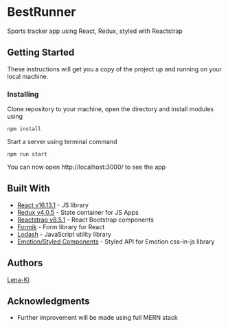 # BestRunner
Sports tracker app using React, Redux, styled with Reactstrap

## Getting Started

These instructions will get you a copy of the project up and running on your local machine.

### Installing

Clone repository to your machine, open the directory and install modules using

```
npm install
```

Start a server using terminal command

```
npm run start
```

You can now open http://localhost:3000/ to see the app

## Built With

* [React v16.13.1](https://reactjs.org/) - JS library
* [Redux v4.0.5](https://redux.js.org/) - State container for JS Apps
* [Reactstrap v8.5.1](https://reactstrap.github.io/) - React Bootstrap components
* [Formik](https://formik.org/) - Form library for React
* [Lodash](https://lodash.com/) - JavaScript utility library
* [Emotion/Styled Components](https://emotion.sh/docs/styled) - Styled API for Emotion css-in-js library

## Authors

[Lena-Ki](https://github.com/Lena-Ki)

## Acknowledgments

* Further improvement will be made using full MERN stack
